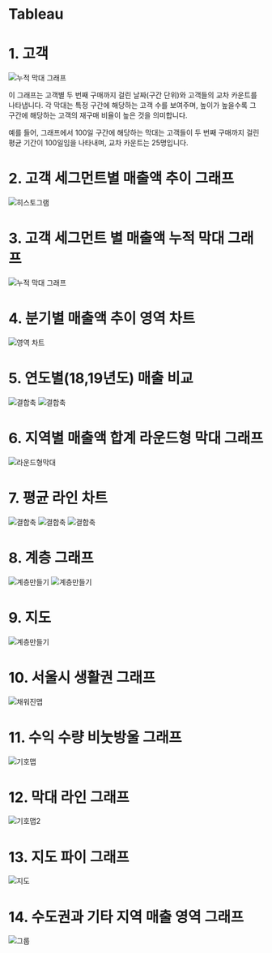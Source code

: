 # Tableau

# 1. 고객

![누적 막대 그래프](차트1.png)

이 그래프는 고객별 두 번째 구매까지 걸린 날짜(구간 단위)와 고객들의 교차 카운트를 나타냅니다. 각 막대는 특정 구간에 해당하는 고객 수를 보여주며, 높이가 높을수록 그 구간에 해당하는 고객의 재구매 비율이 높은 것을 의미합니다. 

예를 들어, 그래프에서 100일 구간에 해당하는 막대는 고객들이 두 번째 구매까지 걸린 평균 기간이 100일임을 나타내며, 교차 카운트는 25명입니다.

# 2. 고객 세그먼트별 매출액 추이 그래프 
![히스토그램](차트3.png)


# 3. 고객 세그먼트 별 매출액 누적 막대 그래프 

![누적 막대 그래프](차트4.png)


# 4. 분기별 매출액 추이 영역 차트 

![영역 차트](영역차트.png)



# 5. 연도별(18,19년도) 매출 비교 
![결합축](결합축-막대.png)
![결합축](결합축-라인.png)



# 6. 지역별 매출액 합계 라운드형 막대 그래프 

![라운드형막대](라운드.png)



# 7. 평균 라인 차트 
![결합축](평균라인차트1.png)
![결합축](평균라인차트2.png)
![결합축](평균라인차트3.png)



# 8. 계층 그래프 
![계층만들기](계층-제품.png)
![계층만들기](계층-지역.png)



# 9. 지도
![계층만들기](지도.png)



# 10. 서울시 생활권 그래프
![채워진맵](채워진맵.png)



# 11. 수익 수량 비눗방울 그래프
![기호맵](기호맵1.png)



# 12. 막대 라인 그래프
![기호맵2](기호맵2-연도별수량별수익.png)



# 13. 지도 파이 그래프 
![지도](이중축지도.png)


# 14. 수도권과 기타 지역 매출 영역 그래프
![그룹](그룹.png)

